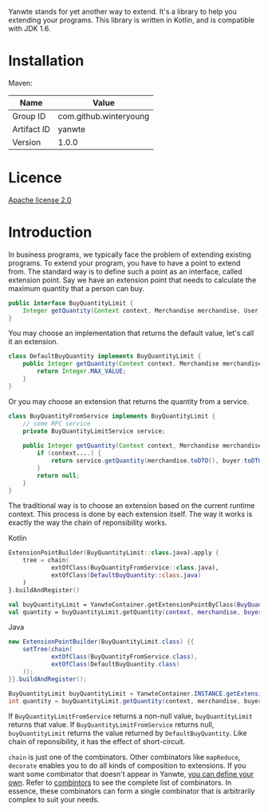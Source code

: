 Yanwte stands for yet another way to extend. It's a library to help you extending your programs. This library is written in Kotlin, and is compatible with JDK 1.6.

# Installation

Maven:

Name|Value
---|---
Group ID|com.github.winteryoung
Artifact ID|yanwte
Version|1.0.0

# Licence

[Apache license 2.0](http://www.apache.org/licenses/LICENSE-2.0.txt)

# Introduction

In business programs, we typically face the problem of extending existing programs. To extend your program, you have to have a point to extend from. The standard way is to define such a point as an interface, called extension point. Say we have an extension point that needs to calculate the maximum quantity that a person can buy.

```java
public interface BuyQuantityLimit {
    Integer getQuantity(Context context, Merchandise merchandise, User buyer);
}
```

You may choose an implementation that returns the default value, let's call it an extension.

```java
class DefaultBuyQuantity implements BuyQuantityLimit {
    public Integer getQuantity(Context context, Merchandise merchandise, User buyer) {
        return Integer.MAX_VALUE;
    }
}
```

Or you may choose an extension that returns the quantity from a service.

```java
class BuyQuantityFromService implements BuyQuantityLimit {
    // some RPC service
    private BuyQuantityLimitService service;
  
    public Integer getQuantity(Context context, Merchandise merchandise, User buyer) {
        if (context....) {
            return service.getQuantity(merchandise.toDTO(), buyer.toDTO())
        }
        return null;
    }
}
```

The traditional way is to choose an extension based on the current runtime context. This process is done by each extension itself. The way it works is exactly the way the chain of reponsibility works.

Kotlin
```kotlin
ExtensionPointBuilder(BuyQuantityLimit::class.java).apply {
    tree = chain(
            extOfClass(BuyQuantityFromService::class.java),
            extOfClass(DefaultBuyQuantity::class.java)
    )
}.buildAndRegister()

val buyQuantityLimit = YanwteContainer.getExtensionPointByClass(BuyQuantityLimit::class.java)!!
val quantity = buyQuantityLimit.getQuantity(context, merchandise, buyer)
```

Java
```java
new ExtensionPointBuilder(BuyQuantityLimit.class) {{
    setTree(chain(
            extOfClass(BuyQuantityFromService.class),
            extOfClass(DefaultBuyQuantity.class)
    ));
}}.buildAndRegister();

BuyQuantityLimit buyQuantityLimit = YanwteContainer.INSTANCE.getExtensionPointByClass(BuyQuantityLimit.class);
int quantity = buyQuantityLimit.getQuantity(context, merchandise, buyer);
```

If `BuyQuantityLimitFromService` returns a non-null value, `buyQuantityLimit` returns that value. If `BuyQuantityLimitFromService` returns null, `buyQuantityLimit` returns the value returned by `DefaultBuyQuantity`. Like chain of reponsibility, it has the effect of short-circuit.

`chain` is just one of the combinators. Other combinators like `mapReduce`, `decorate` enables you to do all kinds of composition to extensions. If you want some combinator that doesn't appear in Yanwte, [you can define your own](CustomTreeCombinator). Refer to [combintors](combinators) to see the complete list of combinators. In essence, these combinators can form a single combinator that is arbitrarily complex to suit your needs.
